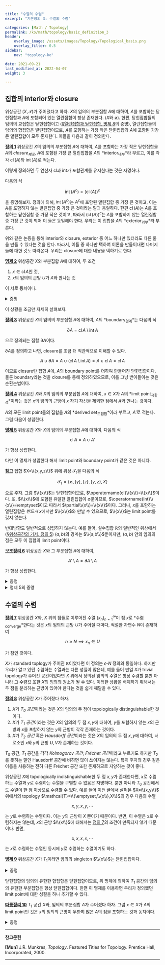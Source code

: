 ```yaml
---

title: "수열의 수렴"
excerpt: "기본정의 3: 수열의 수렴"

categories: [Math / Topology]
permalink: /ko/math/topology/basic_definition_3
header:
    overlay_image: /assets/images/Topology/Topological_basis.png
    overlay_filter: 0.5
sidebar: 
    nav: "topology-ko"

date: 2021-09-21
last_modified_at: 2022-04-07
weight: 3

---
```



## 집합의 interior와 closure

위상공간 $(X,\mathcal{T})$가 주어졌다고 하자. $X$의 임의의 부분집합 $A$에 대하여, <phrase>$A$를 포함하는 닫힌집합</phrase>과 <phrase>$A$에 포함되어 있는 열린집합</phrase>이 항상 존재한다. ($X$와 $\emptyset$). 한편, 닫힌집합들의 임의의 교집합은 닫힌집합이고 ([§열린집합과 닫힌집합, 명제 8](/ko/math/topology/basic_definition_1#pp8)의 증명), 열린집합들의 임의의 합집합은 열린집합이므로, <phrase>$A$를 포함하는 가장 작은 닫힌집합</phrase>과 <phrase>$A$에 포함된 가장 큰 열린집합</phrase>이 모두 존재한다. 이들을 다음과 같이 정의한다.

<div class="definition" markdown="1">

<ins id="df1">**정의 1**</ins> 위상공간 $X$의 임의의 부분집합 $A$에 대하여, $A$를 포함하는 가장 작은 닫힌집합을 $A$의 *closure<sub>폐포</sub>*, $A$에 포함된 가장 큰 열린집합을 $A$의 *interior<sub>내부</sub>*라 부르고, 이를 각각 $\operatorname{cl}(A)$와 $\operatorname{int}(A)$로 적는다. 

</div>

이렇게 정의하면 두 연산자 $\mathrm{cl}$과 $\mathrm{int}$가 포함관계를 유지한다는 것은 자명하다. 

다음의 식

$$\operatorname{int}(A^c)=(\operatorname{cl}(A))^c$$

을 증명해보자. 정의에 의해, $\operatorname{int}(A^c)$는 $A^c$에 포함된 열린집합 중 가장 큰 것이고, 이는 $A$를 포함하지 않는 열린집합 중 가장 큰 것이라는 말과 동일하다. 한편 $\operatorname{cl}(A)$는 $A$를 포함하는 닫힌집합 중 가장 작은 것이고, 따라서 $(\operatorname{cl}(A))^c$는 $A$를 포함하지 않는 열린집합 중 가장 큰 것이 되어 이 둘은 동일해야 한다. 우리는 이 집합을 $A$의 *exterior<sub>외부</sub>*라 부른다.

위와 같은 논증을 통해 interior와 closure, exterior 중 어느 하나만 있더라도 다른 둘을 만들 수 있다는 것을 안다. 따라서, 이들 중 하나만 택하여 이론을 만들어내면 나머지 둘에 대한 것도 따라온다. 우리는 closure에 대한 내용을 택하기로 한다.

<div class="proposition" markdown="1">

<ins id="pp2">**명제 2**</ins> 위상공간 $X$와 부분집합 $A$에 대하여, 두 조건 

1. $x\in\operatorname{cl}A$인 것,
2. $x$의 임의의 근방 $U$가 $A$와 만나는 것

이 서로 동치이다.

</div>
<details class="proof" markdown="1">
<summary>증명</summary>

대우명제를 보이는 것이 편하다. $x\not\in\operatorname{cl}A$라 하자. 그럼 $x\in(\operatorname{cl}A)^c=\operatorname{ext}A$는 $x$를 포함하며, $\operatorname{cl}A$와 만나지 않는 열린집합이고, 따라서 $A$와도 만나지 않는 열린집합이 된다. 즉, 명제 <phrase>$A$와 만나지 않는 $x$의 어떠한 근방이 존재한다</phrase>가 참이다. 

거꾸로, $A$와 만나지 않는 $x$의 어떠한 근방이 존재한다 가정하자. 그럼 이 근방에 포함된 $x$의 열린근방 $U$가 $A$와 만나지 않으므로, $U\cap A=\emptyset$이다. 이제 $U^c\cap A=A$이므로 $U^c$는 $A$를 포함하는 닫힌집합이고, closure의 최소성에 의하여 $U^c$는 $\operatorname{cl}A$ 또한 포함한다. 즉, $x\not\in U^c$이면 $x\not\in\operatorname{cl}A$이고, 따라서 반대방향도 성립한다.  

</details>

이 상황을 조금만 자세히 살펴보자.

<div class="definition" markdown="1">

<ins id="df3">**정의 3**</ins> 위상공간 $X$의 임의의 부분집합 $A$에 대하여, $A$의 *boundary<sub>경계</sub>*는 다음의 식

$$\partial A=\operatorname{cl}A\setminus\operatorname{int}A$$

으로 정의되는 집합 $\partial A$이다. 

</div>

$\partial A$를 정의하고 나면, closure를 조금 더 직관적으로 이해할 수 있다. 

$$A\cup\partial A=A\cup(\operatorname{cl}A\setminus\operatorname{int}A)=A\cup\operatorname{cl}A=\operatorname{cl}A$$

이므로 closure란 집합 $A$에, $A$의 boundary point를 더하여 만들어진 닫힌집합이다. 물론 boundary라는 것을 closure를 통해 정의하였으므로, 이를 그냥 받아들이는 것은 순환논법이다. 

<div class="definition" markdown="1">

<ins id="df4">**정의 4**</ins> 위상공간 $X$와 $X$의 임의의 부분집합 $A$에 대하여, $x\in X$가 $A$의 *limit point<sub>극한점</sub>*이라는 것은 $x$의 임의의 근방이 $x$ 자기 자신을 제외한 점에서 $A$와 만나는 것이다. 

</div>

$A$의 모든 limit point들의 집합을 $A$의 *derived set<sub>도집합</sub>*이라 부르고, $A'$로 적는다. 그럼 다음이 성립한다.

<div class="proposition" markdown="1">

<ins id="pp5">**명제 5**</ins> 위상공간 $X$와 $X$의 임의의 부분집합 $A$에 대하여, 다음의 식

$$\operatorname{cl}A=A\cup A'$$

가 항상 성립한다.

</div>

다만 이 명제가 성립한다 해서 limit point와 boundary point가 같은 것은 아니다.

<div class="remark" markdown="1">

<ins id="rmk1">**참고**</ins> 집합 $X=\\{x,y,z\\}$ 위에 위상 $\mathcal{T}_1$을 다음의 식

$$\mathcal{T}_1=\{\emptyset, \{y\},\{z\},\{y,z\},X\}$$

으로 주자. 그럼 $\\{x\\}$는 닫힌집합이므로, $\operatorname{cl}\\{x\\}=\\{x\\}$이다. 또, $\\{x\\}$에 포함된 유일한 열린집합이 $\emptyset$뿐이므로, $\operatorname{int}\\{x\\}=\emptyset$이고 따라서 $\partial\\{x\\}=\\{x\\}$이다. 그러나, $x$를 포함하는 열린집합은 *반드시* $x$에서만 $\\{x\\}$와 만날 수 있으므로, $\\{x\\}$는 limit point를 갖지 않는다. 

반대방향도 일반적으로 성립하지 않는다. 예를 들어, 실수집합 $\mathbb{R}$의 일반적인 위상에서 ([§위상공간의 기저, 정의 5](/ko/math/topology/basic_definition_2#df5)) $(a,b)$의 경계는 $\\{a,b\\}$뿐이지만, $(a,b)$ 안의 임의의 점은 모두 이 집합의 limit point이다.

</div>

<div class="proposition" markdown="1">

<ins id="lem6">**보조정리 6**</ins> 위상공간 $X$와 그 부분집합 $A$에 대하여, 

$$A'\setminus A=\partial A\setminus A$$

가 항상 성립한다.

</div>
<details class="proof" markdown="1">
<summary>증명</summary>

우선 $x\in A'\setminus A$라 하자. $x\in A'$이므로, $x$의 임의의 근방 $U$는 $A$와 $x$가 아닌 점에서 만나고, 따라서 [명제 2](#pp2)에 의하여 $x\in\operatorname{cl}A$가 성립한다. 그런데 주어진 조건에서 $x\not\in A$이므로, 

$$x\in\operatorname{cl}A\setminus A\subset\operatorname{cl}A\setminus\operatorname{int}A=\partial A$$

가 성립한다. 

이제 반대로 $x\in\partial A\setminus A$라 하자. $\operatorname{int}A\subseteq A$이므로, 

$$\partial A\setminus A=(\operatorname{cl}A\setminus\operatorname{int}A)\setminus A=\operatorname{cl}A $$

가 성립한다. 따라서, $x\in\operatorname{cl}A$이고, 그럼 다시 [명제 2](#pp2)에 의하여 $x$의 임의의 근방 $U$는 $A$와 만난다. 그런데, 주어진 조건에서 $x\not\in A$이므로, $U$는 어차피 $x$에서는 $A$와 만날 수 없고, 따라서 $U$는 *반드시* $x$가 아닌 다른 점에서 $A$와 만나야 한다. 즉, $x\in A'$이고, 따라서 $x\in A'\setminus A$가 성립한다.

</details>

<details class="proof--alone" markdown="1">
<summary>명제 5의 증명</summary>

위의 보조정리에서, $A'\setminus A=\partial A\setminus A=\operatorname{cl}A\setminus A$이다. 그런데, $\operatorname{cl}A\supset A$이므로, $(\operatorname{cl}A\setminus A)\cup A=\operatorname{cl}A$이고 따라서

$$A'\cup A=(A'\setminus A)\cup A=(\operatorname{cl}A\setminus A)\cup A=\operatorname{cl}A$$

가 성립한다.

</details>

## 수열의 수렴

<div class="definition" markdown="1">

<ins id="df7">**정의 7**</ins> 위상공간 $X$와, $X$ 위의 점들로 이루어진 수열 $(x_n)_{n=1}^\infty$이 점 $x$로 *수렴<sub>converge</sub>*한다는 것은 $x$의 임의의 근방 $U$가 주어질 때마다, 적절한 자연수 $N$이 존재하여

$$n\geq N\implies x_n\in U$$

가 참인 것이다. 

</div>

$X$가 standard toplogy가 주어진 $\mathbb{R}$이었다면 이 정의는 $\epsilon$-$N$ 정의와 동일하다. 하지만 우리가 알고 있던 수렴하는 수열과는 다른 성질이 많은데, 예를 들어 만일 $X$가 trivial topology가 주어진 공간이었다면 $X$ 위에서 정의된 임의의 수열은 항상 수렴할 뿐만 아니라 그 수렴값 또한 $X$의 임의의 원소가 될 수 있다. 이러한 상황을 배제하기 위해서는 두 점을 분리하는 근방이 있어야 한다는 것을 쉽게 깨달을 수 있다. 

<div class="definition" markdown="1">

<ins id="df8">**정의 8**</ins> 위상공간 $X$가 주어졌다 하자.

1. $X$가 *$T_0$ 공간*이라는 것은 $X$의 임의의 두 점이 topologically distinguishable한 것이다.
2. $X$가 *$T_1$ 공간*이라는 것은 $X$의 임의의 두 점 $x,y$에 대하여, $y$를 포함하지 않는 $x$의 근방과 $x$를 포함하지 않는 $y$의 근방이 각각 존재하는 것이다.
3. $X$가 *$T_2$ 공간* 혹은 *Hausdorff 공간*이라는 것은 $X$의 임의의 두 점 $x,y$에 대하여, 서로소인 $x$와 $y$의 근방 $U,V$가 존재하는 것이다.

</div>

$T_0$ 공간, $T_1$ 공간을 각각 *Kolmogorov 공간*, *Fréchet 공간*이라고 부르기도 하지만 $T_2$를 뜻하는 말인 Hausdorff 공간에 비하면 많이 쓰이지는 않는다. 특히 후자의 경우 같은 이름을 사용하는 전혀 다른 Fréchet 공간 또한 존재하므로 지양하는 것이 좋다.

위상공간 $X$에 topologically indistinguishable한 두 점 $x,y$가 존재한다면, $x$로 수렴하는 수열과 $y$로 수렴하는 수열을 구별할 수 없음은 자명하다. 뿐만 아니라 $T_0$ 공간에서도 수열이 한 점 이상으로 수렴할 수 있다. 예를 들어 이전 글에서 살펴본 $X=\\{x,y\\}$ 위에서의 topology $\mathcal{T}=\\{\emptyset,\\{x\\},X\\}$의 경우 다음의 수열

$$x,y,x,y,\cdots$$

는 $y$로 수렴하는 수열이다. 이는 $y$의 근방이 $X$ 뿐이기 때문이다. 반면, 이 수열은 $x$로 수렴하지는 않는데, $x$의 근방 $\\{x\\}$에 대해서는 [정의 7](#df7)의 조건이 만족되지 않기 때문이다. 반면,

$$x,x,x,x,\cdots$$

는 $x$로 수렴하는 수열인 동시에 $y$로 수렴하는 수열이기도 하다. 

<div class="proposition" markdown="1">

<ins id="pp9">**명제 9**</ins> 위상공간 $X$가 $T_1$이라면 임의의 singleton $\\{x\\}$는 닫힌집합이다.

</div>
<details class="proof" markdown="1">
<summary>증명</summary>

$X\setminus\\{x\\}$가 열린집합임을 보이면 충분하다. 그런데 임의의 $y\in X\setminus\\{x\\}$에 대하여, $y$를 포함하지만 $x$는 포함하지 않는 열린집합 $U$가 존재한다. 이렇게 우리는 $X\setminus\\{x\\}$의 임의의 점 $y$에 대하여 $X\setminus\\{x\\}$에 포함되는 $y$의 열린근방 $U$를 항상 찾을 수 있으므로 $X\setminus\\{x\\}$는 열린집합이다.

</details>

닫힌집합의 임의의 유한한 합집합은 닫힌집합이므로, 위 명제에 의하여 $T_1$ 공간의 임의의 유한한 부분집합은 항상 닫힌집합이다. 한편 이 명제를 이용하면 우리가 정의했던 limit point에 대한 성질을 하나 추가할 수 있다.

<div class="proposition" markdown="1">

<ins id="crl10">**따름정리 10**</ins> $T_1$ 공간 $X$와, 임의의 부분집합 $A$가 주어졌다 하자. 그럼 $x\in X$가 $A$의 limit point인 것은 $x$의 임의의 근방이 무한히 많은 $A$의 점을 포함하는 것과 동치이다.

</div>
<details class="proof" markdown="1">
<summary>증명</summary>

우선, $x$의 임의의 근방이 $A$의 무한히 많은 점을 포함한다면, 자기 자신과 다른 점에서 $A$와 만나는 것은 자명하므로 반대방향만 증명하면 충분하다.

$x$가 $A$의 limit point라 하고, 결론에 반하여 $x$의 어떤 근방이 $A$와 유한하게 많은 점에서만 만난다고 하자. 그럼 이 근방에 속하는 열린근방 $U$ 또한 $A$와 유한하게 많은 점에서만 만난다. $x$ 자기 자신을 제외하고, $U$가 $A$와 만나는 점을 $x_1,\ldots, x_n$이라 하면 $X$가 $T_1$이므로 $\\{x_1,\ldots, x_n\\}$은 닫힌집합이고 따라서 다음의 집합

$$U\setminus\{x_1,\ldots, x_n\}=U\cap\bigl(X\setminus\{x_1,\ldots, x_n\}\bigr)$$

은 열린집합이 된다. 이제 $U\setminus\\{x_1,\ldots, x_n\\}$은 $x$의 열린근방이고 $A$와는 많아봐야 $x$에서만 만나므로 $x$가 $A$의 limit point라는 가정에 모순이 되어 원하는 결론을 얻는다.

</details>

---

**참고문헌**

**[Mun]** J.R. Munkres, <i>Topology</i>. Featured Titles for Topology. Prentice Hall, Incorporated, 2000.

---

